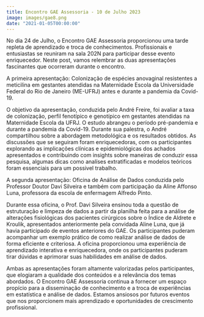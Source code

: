```yaml
---
title: Encontro GAE Assessoria - 10 de Julho 2023
image: images/gae8.png
date: "2021-01-05T00:00:00"
---
```


No dia 24 de Julho, o Encontro GAE Assessoria proporcionou uma tarde repleta de aprendizado e troca de conhecimentos. Profissionais e entusiastas se reuniram na sala 202N para participar desse evento enriquecedor. Neste post, vamos relembrar as duas apresentações fascinantes que ocorreram durante o encontro.

A primeira apresentação: Colonização de espécies anovaginal resistentes a meticilina em gestantes atendidas na Maternidade Escola da Universidade Federal do Rio de Janeiro (ME-UFRJ) antes e durante a pandemia da Covid-19.

O objetivo da apresentação, conduzida pelo André Freire, foi avaliar a taxa de colonização, perfil fenotípico e genotípico em gestantes atendidas na Maternidade Escola da UFRJ. O estudo abrangeu o período pré-pandemia e durante a pandemia da Covid-19. Durante sua palestra, o André compartilhou sobre a abordagem metodológica e os resultados obtidos. As discussões que se seguiram foram enriquecedoras, com os participantes explorando as implicações clínicas e epidemiológicas dos achados apresentados e contribuindo com insights sobre maneiras de conduzir essa pesquisa, algumas dicas como analíses extratificadas e modelos teóricos foram essenciais para um possivel trabalho.

A segunda apresentação: Oficina de Análise de Dados conduzida pelo Professor Doutor Davi Silveira e também com participação da Aline Affonso Luna, professora da escola de enfermagem Alfredo Pinto.

Durante essa oficina, o Prof. Davi Silveira ensinou toda a questão de estruturação e limpeza de dados a partir da planilha feita para a análise de alterações fisiológicas dos pacientes cirúrgicos sobre o Índice de Aldrete e Kroulik, apresentados anteriormente pela convidada Aline Luna, que já havia participado de eventos anteriores do GAE. Os participantes puderam acompanhar um exemplo prático de como realizar análise de dados de forma eficiente e criteriosa. A oficina proporcionou uma experiência de aprendizado interativa e enriquecedora, onde os participantes puderam tirar dúvidas e aprimorar suas habilidades em análise de dados.

Ambas as apresentações foram altamente valorizadas pelos participantes, que elogiaram a qualidade dos conteúdos e a relevância dos temas abordados. O Encontro GAE Assessoria continua a fornecer um espaço propício para a disseminação de conhecimento e a troca de experiências em estatística e análise de dados. Estamos ansiosos por futuros eventos que nos proporcionem mais aprendizado e oportunidades de crescimento profissional.
